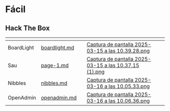 # Fácil

## Hack The Box

<table data-view="cards"><thead><tr><th></th><th data-type="content-ref"></th><th data-type="content-ref"></th><th data-hidden data-card-cover data-type="files"></th><th data-hidden data-card-target data-type="content-ref"></th></tr></thead><tbody><tr><td>BoardLight</td><td><a href="../../../writeups/hackthebox/boardlight.md">boardlight.md</a></td><td></td><td><a href="../../../.gitbook/assets/Captura de pantalla 2025-03-15 a las 10.39.28.png">Captura de pantalla 2025-03-15 a las 10.39.28.png</a></td><td></td></tr><tr><td>Sau</td><td><a href="../../../writeups/hackthebox/page-1.md">page-1.md</a></td><td></td><td><a href="../../../.gitbook/assets/Captura de pantalla 2025-03-15 a las 10.37.15 (1).png">Captura de pantalla 2025-03-15 a las 10.37.15 (1).png</a></td><td></td></tr><tr><td>Nibbles</td><td><a href="../../../writeups/hackthebox/nibbles.md">nibbles.md</a></td><td></td><td><a href="../../../.gitbook/assets/Captura de pantalla 2025-03-16 a las 10.05.33.png">Captura de pantalla 2025-03-16 a las 10.05.33.png</a></td><td></td></tr><tr><td>OpenAdmin</td><td><a href="../../../writeups/hackthebox/openadmin.md">openadmin.md</a></td><td></td><td><a href="../../../.gitbook/assets/Captura de pantalla 2025-03-16 a las 10.06.36.png">Captura de pantalla 2025-03-16 a las 10.06.36.png</a></td><td></td></tr></tbody></table>
